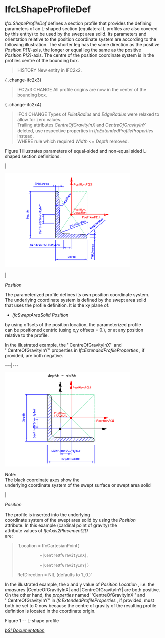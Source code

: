 IfcLShapeProfileDef
===================
_IfcLShapeProfileDef_ defines a section profile that provides the defining
parameters of an L-shaped section (equilateral L profiles are also covered by
this entity) to be used by the swept area solid. Its parameters and
orientation relative to the position coordinate system are according to the
following illustration. The shorter leg has the same direction as the positive
_Position.P[1]_-axis, the longer or equal leg the same as the positive
_Position.P[2]_-axis. The centre of the position coordinate system is in the
profiles centre of the bounding box.  
  
> HISTORY  New entity in IFC2x2.  
  
{ .change-ifc2x3}  
> IFC2x3 CHANGE  All profile origins are now in the center of the bounding
> box.  
  
{ .change-ifc2x4}  
> IFC4 CHANGE  Types of _FilletRadius_ and _EdgeRadius_ were relaxed to allow
> for zero values.  
> Trailing attributes _CentreOfGravityInX_ and _CentreOfGravityInY_ deleted,
> use respective properties in _IfcExtendedProfileProperties_ instead.  
> WHERE rule which required _Width_ <= _Depth_ removed.  
  
Figure 1 illustrates parameters of equal-sided and non-equal sided L-shaped
section definitions.  
  
  
  
  
  
  
|  
  
![non equal sided L-shape](figures/ifclshapeprofiledef_layout1.gif)  
  
  
|  
  

_Position_  
  
The parameterized profile defines its own position coordinate system.  
The underlying coordinate system is defined by the swept area solid  
that uses the profile definition. It is the xy plane of:

  

  

  * _IfcSweptAreaSolid.Position_
  

  

by using offsets of the position location, the parameterized profile  
can be positioned centric (using x,y offsets = 0.), or at any position  
relative to the profile.

  
  

In the illustrated example, the ''CentreOfGravityInX'' and
''CentreOfGravityInY'' properties in _IfcExtendedProfileProperties_ , if
provided, are both negative.

  
  
  
  
---|---  
  
  
  
  
![equal sided L-shape](figures/ifclshapeprofiledef_layout2.gif)  
  
  
Note:  
The black coordinate axes show the  
underlying coordinate system of the swept surface or swept area solid  
  
  
|  
  

_Position_  
  
The profile is inserted into the underlying  
coordinate system of the swept area solid by using the _Position_  
attribute. In this example (cardinal point of gravity) the  
attribute values of _IfcAxis2Placement2D_  
are:

  
  

>  
>
>
> `Location = IfcCartesianPoint(  
>  
>               +|CentreOfGravityInX|,  
>  
>               +|CentreOfGravityInY|)  
>  
> RefDirection = NIL (defaults to 1.,0.)`
>
>  
>

  
  

In the illustrated example, the x and y value of _Position.Location_ , i.e.
the _measures_ |CentreOfGravityInX| and |CentreOfGravityInY| are both
positive. On the other hand, the _properties_ named ''CentreOfGravityInX'' and
''CentreOfGravityInY'' in _IfcExtendedProfileProperties_ , if provided, must
both be set to 0 now because the centre of gravity of the resulting profile
definition is located in the coordinate origin.

  
  
  
  
  
  
  
  
  

Figure 1 -- L-shape profile  
  
  
  
[ _bSI
Documentation_](https://standards.buildingsmart.org/IFC/DEV/IFC4_2/FINAL/HTML/schema/ifcprofileresource/lexical/ifclshapeprofiledef.htm)


